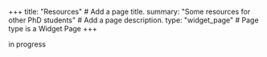+++
title: "Resources"  # Add a page title.
summary: "Some resources for other PhD students"  # Add a page description.
type: "widget_page"  # Page type is a Widget Page
+++

in progress